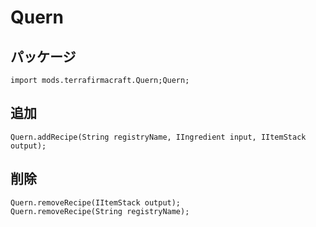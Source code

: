 # Quern

## パッケージ
```zenscript
import mods.terrafirmacraft.Quern;Quern;
```

## 追加

```zenscript
Quern.addRecipe(String registryName, IIngredient input, IItemStack output);
```

## 削除

```zenscript
Quern.removeRecipe(IItemStack output);
Quern.removeRecipe(String registryName);
```
